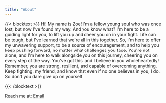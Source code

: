 ```yaml
---
title: "About"
---
```


{{< blocktext >}}
Hi! My name is Zoe!
I'm a fellow young soul who was once lost, but now I've found my way. And you know what? I'm here to be a guiding light for you, to lift you up and cheer you on in your fight.
Life can be tough, but I've learned that we're all in this together. So, I'm here to offer my unwavering support, to be a source of encouragement, and to help you keep pushing forward, no matter what challenges you face.
You're not alone, and I'm here to walk alongside you on this journey, cheering you on every step of the way. You've got this, and I believe in you wholeheartedly!
Remember, you are strong, resilient, and capable of overcoming anything. Keep fighting, my friend, and know that even if no one believes in you, I do. So don't you dare give up on yourself!

{{< /blocktext >}}

Reach me at: [Email](mailto:eoztea@gmail.com)
